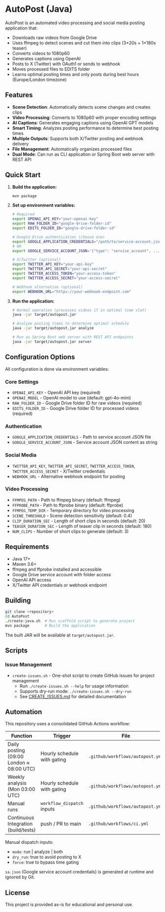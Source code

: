 # AutoPost (Java)

AutoPost is an automated video processing and social media posting application that:

- Downloads raw videos from Google Drive
- Uses ffmpeg to detect scenes and cut them into clips (3×20s + 1×180s teaser) 
- Converts videos to 1080p60
- Generates captions using OpenAI
- Posts to X (Twitter) with OAuth1 or sends to webhook
- Moves processed files to EDITS folder
- Learns optimal posting times and only posts during best hours (Europe/London timezone)

## Features

- **Scene Detection**: Automatically detects scene changes and creates clips
- **Video Processing**: Converts to 1080p60 with proper encoding settings
- **AI Captions**: Generates engaging captions using OpenAI GPT models
- **Smart Timing**: Analyzes posting performance to determine best posting times
- **Multiple Outputs**: Supports both X/Twitter posting and webhook delivery
- **File Management**: Automatically organizes processed files
- **Dual Mode**: Can run as CLI application or Spring Boot web server with REST API

## Quick Start

1. **Build the application:**
   ```bash
   mvn package
   ```

2. **Set up environment variables:**
   ```bash
   # Required
   export OPENAI_API_KEY="your-openai-key"
   export RAW_FOLDER_ID="google-drive-folder-id"
   export EDITS_FOLDER_ID="google-drive-folder-id"
   
   # Google Drive authentication (choose one)
   export GOOGLE_APPLICATION_CREDENTIALS="/path/to/service-account.json"
   # OR
   export GOOGLE_SERVICE_ACCOUNT_JSON='{"type": "service_account", ...}'
   
   # X/Twitter (optional)
   export TWITTER_API_KEY="your-api-key"
   export TWITTER_API_SECRET="your-api-secret"
   export TWITTER_ACCESS_TOKEN="your-access-token" 
   export TWITTER_ACCESS_SECRET="your-access-secret"
   
   # Webhook alternative (optional)
   export WEBHOOK_URL="https://your-webhook-endpoint.com"
   ```

3. **Run the application:**
   ```bash
   # Normal operation (processes videos if in optimal time slot)
   java -jar target/autopost.jar
   
   # Analyze posting times to determine optimal schedule
   java -jar target/autopost.jar analyze
   
   # Run as Spring Boot web server with REST API endpoints
   java -jar target/autopost.jar server
   ```

## Configuration Options

All configuration is done via environment variables:

### Core Settings
- `OPENAI_API_KEY` - OpenAI API key (required)
- `OPENAI_MODEL` - OpenAI model to use (default: gpt-4o-mini)
- `RAW_FOLDER_ID` - Google Drive folder ID for raw videos (required)
- `EDITS_FOLDER_ID` - Google Drive folder ID for processed videos (required)

### Authentication
- `GOOGLE_APPLICATION_CREDENTIALS` - Path to service account JSON file
- `GOOGLE_SERVICE_ACCOUNT_JSON` - Service account JSON content as string

### Social Media
- `TWITTER_API_KEY`, `TWITTER_API_SECRET`, `TWITTER_ACCESS_TOKEN`, `TWITTER_ACCESS_SECRET` - X/Twitter credentials
- `WEBHOOK_URL` - Alternative webhook endpoint for posting

### Video Processing
- `FFMPEG_PATH` - Path to ffmpeg binary (default: ffmpeg)
- `FFPROBE_PATH` - Path to ffprobe binary (default: ffprobe) 
- `FFMPEG_TEMP_DIR` - Temporary directory for video processing
- `SCENE_THRESHOLD` - Scene detection sensitivity (default: 0.4)
- `CLIP_DURATION_SEC` - Length of short clips in seconds (default: 20)
- `TEASER_DURATION_SEC` - Length of teaser clip in seconds (default: 180)
- `NUM_CLIPS` - Number of short clips to generate (default: 3)

## Requirements

- Java 17+
- Maven 3.6+
- ffmpeg and ffprobe installed and accessible
- Google Drive service account with folder access
- OpenAI API access
- X/Twitter API credentials or webhook endpoint

## Building

```bash
git clone <repository>
cd AutoPost
./create-java.sh  # Run scaffold script to generate project
mvn package       # Build the application
```

The built JAR will be available at `target/autopost.jar`.

## Scripts

### Issue Management

- `create-issues.sh` - One-shot script to create GitHub issues for project management
  - Run `./create-issues.sh --help` for usage information
  - Supports dry-run mode: `./create-issues.sh --dry-run`
  - See [CREATE_ISSUES.md](CREATE_ISSUES.md) for detailed documentation

## Automation

This repository uses a consolidated GitHub Actions workflow:

| Function | Trigger | File |
|----------|---------|------|
| Daily posting (09:00 London ≈ 08:00 UTC) | Hourly schedule with gating | `.github/workflows/autopost.yml` |
| Weekly analysis (Mon 03:00 UTC) | Hourly schedule with gating | `.github/workflows/autopost.yml` |
| Manual runs | `workflow_dispatch` inputs | `.github/workflows/autopost.yml` |
| Continuous Integration (build/tests) | push / PR to main | `.github/workflows/ci.yml` |

Manual dispatch inputs:
- `mode`: run | analyze | both
- `dry_run`: true to avoid posting to X
- `force`: true to bypass time gating

`sa.json` (Google service account credentials) is generated at runtime and ignored by Git.

<!-- AUTOGEN SECTION (do not edit manually; future tooling may update) -->
<!-- /AUTOGEN SECTION -->

## License

This project is provided as-is for educational and personal use.
